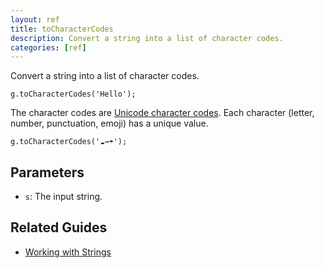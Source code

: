 ```yaml
---
layout: ref
title: toCharacterCodes
description: Convert a string into a list of character codes.
categories: [ref]
---
```

Convert a string into a list of character codes.

    g.toCharacterCodes('Hello');

The character codes are [Unicode character codes](http://unicode-table.com/en/). Each character (letter, number, punctuation, emoji) has a unique value.

    g.toCharacterCodes('☁→☂');

## Parameters
- `s`: The input string.

## Related Guides
- [Working with Strings](/guide/string.html)
